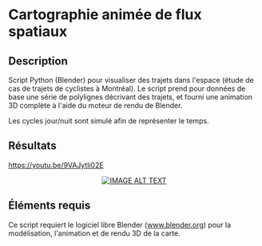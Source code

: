# Cartographie animée de flux spatiaux

## Description

Script Python (Blender) pour visualiser des trajets dans l'espace (étude de cas de trajets de cyclistes à Montréal). Le script prend pour données de base une série de polylignes décrivant des trajets, et fourni une animation 3D complète à l'aide du moteur de rendu de Blender.

Les cycles jour/nuit sont simulé afin de représenter le temps.

## Résultats

https://youtu.be/9VAJytli02E

<div align="center">
  <a href="https://www.youtube.com/watch?v=1sUyTno_vAA"><img src="https://img.youtube.com/vi/9VAJytli02E/0.jpg" alt="IMAGE ALT TEXT"></a>
</div>

## Éléments requis

Ce script requiert le logiciel libre Blender (www.blender.org) pour la modélisation, l'animation et de rendu 3D de la carte.
